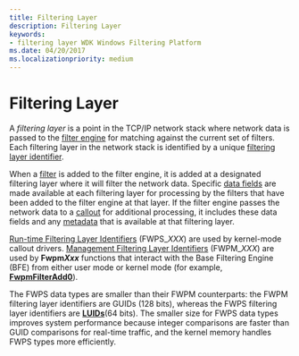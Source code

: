 ```yaml
---
title: Filtering Layer
description: Filtering Layer
keywords:
- filtering layer WDK Windows Filtering Platform
ms.date: 04/20/2017
ms.localizationpriority: medium
---
```


# Filtering Layer


A *filtering layer* is a point in the TCP/IP network stack where network data is passed to the [filter engine](filter-engine.md) for matching against the current set of filters. Each filtering layer in the network stack is identified by a unique [filtering layer identifier](management-filtering-layer-identifiers.md).

When a [filter](filter.md) is added to the filter engine, it is added at a designated filtering layer where it will filter the network data. Specific [data fields](./data-field-identifiers.md) are made available at each filtering layer for processing by the filters that have been added to the filter engine at that layer. If the filter engine passes the network data to a [callout](callout.md) for additional processing, it includes these data fields and any [metadata](metadata-field-identifiers.md) that is available at that filtering layer.

[Run-time Filtering Layer Identifiers](./run-time-filtering-layer-identifiers.md) (FWPS\_*XXX*) are used by kernel-mode callout drivers. [Management Filtering Layer Identifiers](./management-filtering-layer-identifiers.md) (FWPM\_*XXX*) are used by **Fwpm<em>Xxx</em>** functions that interact with the Base Filtering Engine (BFE) from either user mode or kernel mode (for example, [**FwpmFilterAdd0**](/windows/win32/api/fwpmu/nf-fwpmu-fwpmfilteradd0)).

The FWPS data types are smaller than their FWPM counterparts: the FWPM filtering layer identifiers are GUIDs (128 bits), whereas the FWPS filtering layer identifiers are [**LUIDs**](/windows-hardware/drivers/ddi/igpupvdev/ns-igpupvdev-_luid)(64 bits). The smaller size for FWPS data types improves system performance because integer comparisons are faster than GUID comparisons for real-time traffic, and the kernel memory handles FWPS types more efficiently.

 

